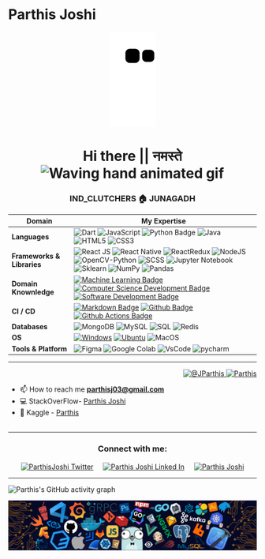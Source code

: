 # Parthis Joshi
<p align="center">
  <img src="https://github.com/Parthis1833/Parthis1833/raw/output/github-contribution-grid-snake.svg" alt="snake"></center>
</p>
<h1 align="center">Hi there || नमस्ते  <img src="https://raw.githubusercontent.com/nixin72/nixin72/master/wave.gif" 
         alt="Waving hand animated gif"
         height="45"
         width="45" /></h1>
<h3 align="center">
IND_CLUTCHERS  🏠 JUNAGADH
</h3>


Domain | My Expertise
--- | --- 
**Languages**  | ![Dart](https://img.shields.io/badge/-Dart-informational?logo=dart) ![JavaScript](https://img.shields.io/badge/-JavaScript-ff4d4d?logo=%22javascript%22) ![Python Badge](https://img.shields.io/badge/-Python-3776AB?style=flat&logo=Python&logoColor=white) ![Java](https://img.shields.io/badge/-Java-4d4d4d?logo=%22java%22) ![HTML5](https://img.shields.io/badge/HTML5-E34F26?&logo=html5&logoColor=white) ![CSS3](https://img.shields.io/badge/CSS3-1572B6?&logo=css3&logoColor=white)
**Frameworks & Libraries**  |  ![React JS](https://img.shields.io/badge/-ReactJS-3333ff?logo=%22react%22) ![React Native](https://img.shields.io/badge/-ReactNative-00264d?logo=%22react%22) ![ReactRedux](https://img.shields.io/badge/-Redux-cc33ff?logo=%22redux%22) ![NodeJS](https://img.shields.io/badge/-nodeJS-33cc33?logo=%22deno%22)  ![OpenCV-Python](https://img.shields.io/badge/-opencv-ff6699?logo=%22opencv%22) ![SCSS](https://img.shields.io/badge/-sass-1f0033?logo=%22sass%22) ![Jupyter Notebook](https://img.shields.io/badge/-jupyter-ffb366?logo=%22jupyter%22) ![Sklearn](https://img.shields.io/badge/-sklearn-ff99cc?logo="python") ![NumPy](https://img.shields.io/badge/-numpy-3366ff?logo=%22numpy%22) ![Pandas](https://img.shields.io/badge/-pandas-b3c6ff?logo=%22pandas%22)
**Domain Knownledge**  | [![Machine Learning Badge](https://img.shields.io/badge/-Machine%20Learning-01D277?style=flat&logoColor=white)](https://github.com/BEPb/BEPb) [![Computer Science Development Badge](https://img.shields.io/badge/-Computer%20Science-FAB040?style=flat&logoColor=white)](https://github.com/search?q=user%3ABEPb&type=Repositories) [![Software Development Badge](https://img.shields.io/badge/-Software%20Development-FF6600?style=flat&logoColor=white)](https://github.com/search?q=user%3ABEPb&type=Repositories) 
**CI / CD** | [![Markdown Badge](https://img.shields.io/badge/-Markdown-2088FF?style=flat&logo=Markdown&logoColor=white)](https://github.com/BEPb/BEPb) [![Github Badge](https://img.shields.io/badge/-Github%20-2088FF?style=flat&logo=Github&logoColor=white)](https://github.com/BEPb/BEPb) [![Github Actions Badge](https://img.shields.io/badge/-Git%20-2088FF?style=flat&logo=Git&logoColor=white)](https://github.com/BEPb/BEPb)
**Databases**  | ![MongoDB](https://img.shields.io/badge/-MongoDB-008000?logo=%22mongodb%22)  <img alt="MySQL" src="https://camo.githubusercontent.com/e863bc79abf7a53150665ce9eb1a93f4fb6183af46bc3fb345ee5562736eb23c/68747470733a2f2f696d672e736869656c64732e696f2f62616467652f4d7953514c2d2532333030662e7376673f6c6f676f3d6d7973716c266c6f676f436f6c6f723d7768697465" data-canonical-src="https://img.shields.io/badge/MySQL-%2300f.svg?logo=mysql&amp;logoColor=white" style="max-width: 100%;"> <img src="https://camo.githubusercontent.com/c44ec7dbcddd4dea22204197ce11e45bea3ef03ff97e45294bf66ea793527706/68747470733a2f2f696d672e736869656c64732e696f2f62616467652f2d53514c2d626c61636b3f7374796c653d666c61742d737175617265266c6f676f3d706f737467726573716c266c6f676f436f6c6f723d626c7565" alt="SQL" data-canonical-src="https://img.shields.io/badge/-SQL-black?style=flat-square&amp;logo=postgresql&amp;logoColor=blue" style="max-width: 100%;"> ![Redis](https://img.shields.io/badge/-Redis-ff8080?logo=%22redis%22)
**OS**  | <a target="_blank" rel="noopener noreferrer" href="https://camo.githubusercontent.com/b44114213a5a462903bd69611bb6846f1dc41fe6f3230bd37c67c3d4eb65f08c/68747470733a2f2f696d672e736869656c64732e696f2f62616467652f2d57696e646f77732d626c61636b3f7374796c653d666c61742d737175617265266c6f676f3d77696e646f7773266c6f676f436f6c6f723d626c7565"><img src="https://camo.githubusercontent.com/b44114213a5a462903bd69611bb6846f1dc41fe6f3230bd37c67c3d4eb65f08c/68747470733a2f2f696d672e736869656c64732e696f2f62616467652f2d57696e646f77732d626c61636b3f7374796c653d666c61742d737175617265266c6f676f3d77696e646f7773266c6f676f436f6c6f723d626c7565" alt="Windows" data-canonical-src="https://img.shields.io/badge/-Windows-black?style=flat-square&amp;logo=windows&amp;logoColor=blue" style="max-width: 100%;"></a> <a target="_blank" rel="noopener noreferrer" href="https://camo.githubusercontent.com/9c4bc049e33f41f122342a1714ccf872c34098a9f2c593c33c2322cf0129fa04/68747470733a2f2f696d672e736869656c64732e696f2f62616467652f2d5562756e74752d626c61636b3f7374796c653d666c61742d737175617265266c6f676f3d7562756e7475"><img src="https://camo.githubusercontent.com/9c4bc049e33f41f122342a1714ccf872c34098a9f2c593c33c2322cf0129fa04/68747470733a2f2f696d672e736869656c64732e696f2f62616467652f2d5562756e74752d626c61636b3f7374796c653d666c61742d737175617265266c6f676f3d7562756e7475" alt="Ubuntu" data-canonical-src="https://img.shields.io/badge/-Ubuntu-black?style=flat-square&amp;logo=ubuntu" style="max-width: 100%;"></a> ![MacOS](https://img.shields.io/badge/-macOS-595959?logo=%22apple%22)
**Tools & Platform**  | ![Figma](https://img.shields.io/badge/-figma-FFB6C1?logo=%22figma%22) ![Google Colab](https://img.shields.io/badge/Colab-F9AB00?logo=googlecolab&color=525252) ![VsCode](https://img.shields.io/badge/-vscode-0066ff?logo=%22visual-studio%22) ![pycharm](https://img.shields.io/badge/-pycharm-608000?logo=%22pycharm%22)


<hr>
 <p align="right" >
  <a href="https://www.linkedin.com/in/joshi-parthis-61a761185/" target="blank">
  <img src="https://komarev.com/ghpvc/?username=JParthis&label=Profile%20views&color=0e75b6&style=for-the-badge" alt="@JParthis" />
  </a>
  <a href="https://twitter.com/JParthis_" target="blank">
        <img src="https://img.shields.io/twitter/follow/JParthis?logo=twitter&style=for-the-badge" alt="Parthis" />
   </a>
</p>

- 📫 How to reach me **parthisj03@gmail.com**
- 💻 StackOverFlow- [Parthis Joshi](https://stackoverflow.com/users/16320782/parthis)
- 🤖 Kaggle - [Parthis](https://www.kaggle.com/joshiparthis)
<br><br>
<hr>



<h3 align="center">Connect with me:</h3>
<p align="center">
<a href=https://twitter.com/JParthis" target="blank"><img align="center" src="https://img.icons8.com/cute-clipart/64/000000/twitter.png" alt="ParthisJoshi Twitter" height="50" width="50" /></a> &nbsp;&nbsp;&nbsp;
<a href="https://www.linkedin.com/in/joshi-parthis-61a761185/" target="blank"><img align="center" src="https://img.icons8.com/cute-clipart/64/000000/linkedin.png" alt="Parthis Joshi Linked In" height="50" width="50" /></a>&nbsp;&nbsp;&nbsp;&nbsp;
<a href="https://www.instagram.com/joshi_parthis/" target="blank"><img align="center" src="https://img.icons8.com/cute-clipart/64/000000/instagram-new.png" alt="Parthis Joshi" height="50" width="50" /></a>
</p>

<hr/>
<!--
<h2 align="center"> ☁ Google Cloud Badges </h2>
<a   href="https://www.cloudskillsboost.google/public_profiles/b82ef73c-793d-46d8-b6f6-83e511f17209/badges/1881840" target="_blank"><img src="https://media-exp1.licdn.com/dms/image/sync/C4D27AQGY6PioUmnzCg/articleshare-shrink_800/0/1651578575027?e=2147483647&v=beta&t=TRgmKkQ1pbznQLaT_Js11JbFWmHe-klqwInEOsl_2Uw" style="height:30vh; width:15vw;"/></a>
<a   href="https://www.cloudskillsboost.google/public_profiles/b82ef73c-793d-46d8-b6f6-83e511f17209/badges/1932217" target="_blank"><img src="https://user-images.githubusercontent.com/65951872/167246384-51b226ab-7680-4e7f-9870-60095d8cc140.png" style="height:30vh; width:15vw;"/></a>
<a   href="https://www.cloudskillsboost.google/public_profiles/b82ef73c-793d-46d8-b6f6-83e511f17209/badges/1992326" target="_blank"><img src="https://user-images.githubusercontent.com/65951872/168458068-a0d8bc23-1561-4688-9fb1-718f366e673d.png" style="height:30vh; width:15vw;"/></a>
<a   href="https://www.cloudskillsboost.google/public_profiles/b82ef73c-793d-46d8-b6f6-83e511f17209/badges/2021771" target="_blank"><img src="https://user-images.githubusercontent.com/65951872/169092961-bdcc7de0-ce4a-4efd-b309-fffa7f7ea13b.png" style="height:30vh; width:15vw;"/></a>
<a   href="https://www.cloudskillsboost.google/public_profiles/b82ef73c-793d-46d8-b6f6-83e511f17209/badges/2095522" target="_blank"><img src="https://user-images.githubusercontent.com/65951872/170775021-c5724179-c3ed-40fa-ad20-6913f0f56efb.png" style="height:30vh; width:15vw;"/></a>
<hr/> -->

<div >
<img alt="Parthis's GitHub activity graph" src="https://activity-graph.herokuapp.com/graph?username=Parthis1833&hide_border=true&theme=redical" /> 
<align="left" height="500" width="400" <img align="right" height="500" width="400" src="./profile-3d-contrib/profile-night-rainbow.svg" /> 
</div>  
 
<p align="center"><img src="https://raw.githubusercontent.com/KevinPatel04/KevinPatel04/master/header.png"></p> 
